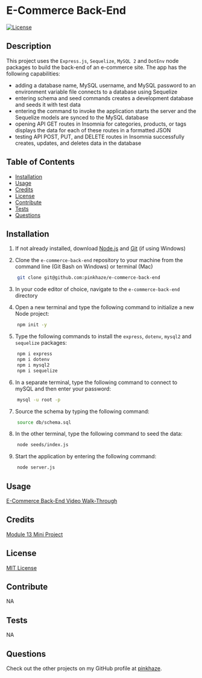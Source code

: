 # E-Commerce Back-End

  [![License](https://img.shields.io/badge/License-MIT-orange.svg)](https://choosealicense.com/licenses/mit/)

  ## Description

  This project uses the `Express.js`, `Sequelize`, `MySQL 2` and `DotEnv` node packages to build the back-end of an e-commerce site. The app has the following capabilities:

 * adding a database name, MySQL username, and MySQL password to an environment variable file connects to a database using Sequelize
 * entering schema and seed commands creates a development database and seeds it  with test data
 * entering the command to invoke the application starts the server and the Sequelize models are synced to the MySQL database
 * opening API GET routes in Insomnia for categories, products, or tags displays the data for each of these routes in a formatted JSON
 * testing API POST, PUT, and DELETE routes in Insomnia successfully creates, updates, and deletes data in the database

  ## Table of Contents
  - [Installation](#installation)
  - [Usage](#usage)
  - [Credits](#credits)
  - [License](#license)
  - [Contribute](#contribute)
  - [Tests](#tests)
  - [Questions](#questions)
  
  ## Installation

  1. If not already installed, download [Node.js](https://nodejs.org/en/download) and [Git](https://git-scm.com) (if using Windows)
  
  2. Clone the `e-commerce-back-end` repository to your machine from the command line (Git Bash on Windows) or terminal (Mac)
  
  ```bash
      git clone git@github.com:pinkhaze/e-commerce-back-end
  ```

  3. In your code editor of choice, navigate to the `e-commerce-back-end` directory

  4. Open a new terminal and type the following command to initialize a new Node project:

  ```bash
      npm init -y
  ```

  5. Type the following commands to install the `express`, `dotenv`, `mysql2` and `sequelize` packages:

  ```bash
      npm i express
      npm i dotenv
      npm i mysql2
      npm i sequelize
  ```

  6. In a separate terminal, type the following command to connect to mySQL and then enter your password:

  ```bash
      mysql -u root -p
  ```

  7. Source the schema by typing the following command:

  ```bash
      source db/schema.sql
  ```

  8. In the other terminal, type the following command to seed the data:

  ```bash
      node seeds/index.js
  ```

  9. Start the application by entering the following command:

  ```bash
      node server.js
  ```

  ## Usage

  [E-Commerce Back-End Video Walk-Through](https://github.com/pinkhaze/e-commerce-back-end/assets/55771228/1b9e9a5c-2ab9-4797-8c80-8dc4427d65d7)

  ## Credits

  [Module 13 Mini Project](https://git.bootcampcontent.com/University-of-Minnesota/UofM-VIRT-FSF-PT-04-2023-U-LOLC-ENTG/-/tree/main/13-ORM/01-Activities/28-Stu_Mini-Project)

  ## License

  [MIT License](https://choosealicense.com/licenses/mit/)

  ## Contribute

  NA
  
  ## Tests

  NA

  ## Questions

  Check out the other projects on my GitHub profile at [pinkhaze](https://github.com/pinkhaze).
